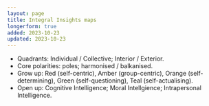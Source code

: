 ```yaml
---
layout: page
title: Integral Insights maps
longerform: true
added: 2023-10-23
updated: 2023-10-23
---
```


- Quadrants: Individual / Collective; Interior / Exterior.
- Core polarities: poles; harmonised / balkanised.
- Grow up: Red (self-centric), Amber (group-centric), Orange (self-determining), Green (self-questioning), Teal (self-actualising).
- Open up: Cognitive Intelligence; Moral Intellgience; Intrapersonal Intelligence.